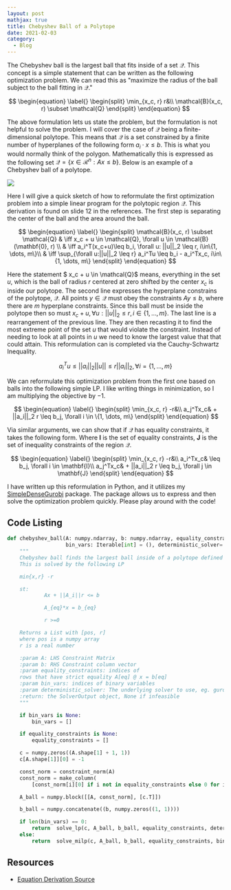 ```yaml
---
layout: post
mathjax: true
title: Chebyshev Ball of a Polytope
date: 2021-02-03
category:
  - Blog
---
```



The Chebyshev ball is the largest ball that fits inside of a set $\mathcal{Q}$. This concept is a simple statement that can be written as the following optimization problem. We can read this as "maximize the radius of the ball subject to the ball fitting in $\mathcal{Q}$." 

$$
\begin{equation} \label{}
\begin{split}
\min_{x_c, r} r&\\
 \mathcal{B}(x_c, r) \subset \mathcal{Q}
\end{split}
\end{equation}
$$

The above formulation lets us state the problem, but the formulation is not helpful to solve the problem. I will cover the case of $\mathcal{Q}$ being a finite-dimensional polytope. This means that $\mathcal{Q}$ is a set constrained by a finite number of hyperplanes of the following form $a_i \cdot x \leq b$. This is what you would normally think of the polygon. Mathematically this is expressed as the following set $\mathcal{Q} = \{x\in\mathcal{R}^n: Ax\leq b\}$. Below is an example of a Chebyshev ball of a polytope.

![](https://cvxopt.org/_images/fig-8-5.png)


Here I will give a quick sketch of how to reformulate the first optimization problem into a simple linear program for the polytopic region $\mathcal{Q}$. This derivation is found on slide 12 in the references. The first step is separating the center of the ball and the area around the ball.

$$
\begin{equation} \label{}
\begin{split}
\mathcal{B}(x_c, r) \subset \mathcal{Q} & \iff  x_c + u \in \mathcal{Q}, \forall u \in \mathcal{B}(\mathbf{0}, r)  \\
 & \iff a_i^T(x_c+u)\leq b_i, \forall u: ||u||_2 \leq r, i\in\{1, \dots, m\}\\
 & \iff \sup_{\forall u:||u||_2 \leq r} a_i^Tu \leq b_i - a_i^Tx_c, i\in\{1, \dots, m\}
\end{split}
\end{equation}
$$

Here the statement $ x_c + u \in \mathcal{Q}$ means, everything in the set $u$, which is the ball of radius $r$ centered at zero shifted by the center $x_c$ is inside our polytope. The second line expresses the hyperplane constrains of the polytope, $\mathcal{Q}$. All points $y\in\mathcal{Q}$ must obey the constraints $Ay\leq b$, where there are $m$ hyperplane constraints. Since this ball must be inside the polytope then so must $x_c + u, \forall u : ||u||_2 \leq r,  i\in\{1, \dots, m\}$. The last line is a rearrangement of the previous line. They are then recasting it to find the most extreme point of the set $u$ that would violate the constraint. Instead of needing to look at all points in $u$ we need to know the largest value that that could attain. This reformulation can is completed via the Cauchy-Schwartz Inequality. 

$$a_i^Tu \leq ||a_i||_2||u|| \leq r ||a_i||_2, \forall i = \{1, \dots, m\}$$

We can reformulate this optimization problem from the first one based on balls into the following simple LP. I like writing things in minimization, so I am multiplying the objective by $-1$. 

$$
\begin{equation} \label{}
\begin{split}
\min_{x_c, r} -r&\\
a_j^Tx_c& + ||a_i||_2 r \leq b_j, \forall i \in \{1, \dots, m\}
\end{split}
\end{equation}
$$

Via similar arguments, we can show that if $\mathcal{Q}$ has equality constraints, it takes the following form. Where $\mathbf{I}$ is the set of equality constraints, $\mathbf{J}$ is the set of inequality constraints of the region $\mathcal{Q}$.

$$
\begin{equation} \label{}
\begin{split}
\min_{x_c, r} -r&\\
a_i^Tx_c& \leq b_j, \forall i \in \mathbf{I}\\
a_j^Tx_c& + ||a_i||_2 r \leq b_j, \forall j \in \mathbf{J}
\end{split}
\end{equation}
$$

I have written up this reformulation in Python, and it utilizes my [SimpleDenseGurobi](https://github.com/DKenefake/SimpleDenseGurobi) package. The package allows us to express and then solve the optimization problem quickly. Please play around with the code!

## Code Listing

```python
def chebyshev_ball(A: numpy.ndarray, b: numpy.ndarray, equality_constraints: Iterable[int] = None,
                   bin_vars: Iterable[int] = (), deterministic_solver='glpk'):
    """
    Chebyshev ball finds the largest ball inside of a polytope defined by Ax <= b
    This is solved by the following LP

    min{x,r} -r

    st:
            Ax + ||A_i||r <= b

            A_{eq}*x = b_{eq}

            r >=0

    Returns a List with [pos, r]
    where pos is a numpy array
    r is a real number

    :param A: LHS Constraint Matrix
    :param b: RHS Constraint column vector
    :param equality_constraints: indices of
    rows that have strict equality A[eq] @ x = b[eq]
    :param bin_vars: indices of binary variables
    :param deterministic_solver: The underlying solver to use, eg. gurobi, ect
    :return: the SolverOutput object, None if infeasible
    """

    if bin_vars is None:
        bin_vars = []

    if equality_constraints is None:
        equality_constraints = []

    c = numpy.zeros((A.shape[1] + 1, 1))
    c[A.shape[1]][0] = -1

    const_norm = constraint_norm(A)
    const_norm = make_column(
        [const_norm[i][0] if i not in equality_constraints else 0 for i in range(numpy.size(A, 0))])

    A_ball = numpy.block([[A, const_norm], [c.T]])

    b_ball = numpy.concatenate((b, numpy.zeros((1, 1))))

    if len(bin_vars) == 0:
        return  solve_lp(c, A_ball, b_ball, equality_constraints, deterministic_solver=deterministic_solver)
    else:
        return  solve_milp(c, A_ball, b_ball, equality_constraints, bin_vars, deterministic_solver=deterministic_solver)
```

## Resources

* [Equation Derivation Source](https://www.math.uwaterloo.ca/~hwolkowi//henry/teaching/w10/367.w10/367miscfiles/Lecture1.pdf)
